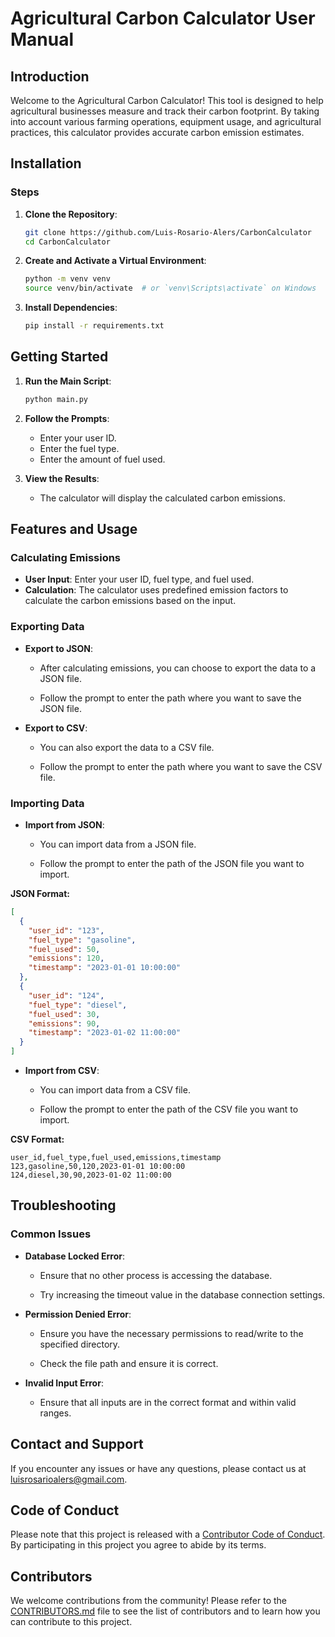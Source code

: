 # Agricultural Carbon Calculator User Manual

## Introduction

Welcome to the Agricultural Carbon Calculator! This tool is designed to help agricultural businesses measure and track their carbon footprint. By taking into account various farming operations, equipment usage, and agricultural practices, this calculator provides accurate carbon emission estimates.

## Installation

### Steps

1. **Clone the Repository**:

    ```bash
    git clone https://github.com/Luis-Rosario-Alers/CarbonCalculator
    cd CarbonCalculator
    ```

2. **Create and Activate a Virtual Environment**:

    ```bash
    python -m venv venv
    source venv/bin/activate  # or `venv\Scripts\activate` on Windows
    ```

3. **Install Dependencies**:

    ```bash
    pip install -r requirements.txt
    ```

## Getting Started

1. **Run the Main Script**:

    ```bash
    python main.py
    ```

2. **Follow the Prompts**:
    - Enter your user ID.
    - Enter the fuel type.
    - Enter the amount of fuel used.

3. **View the Results**:
    - The calculator will display the calculated carbon emissions.

## Features and Usage

### Calculating Emissions

- **User Input**: Enter your user ID, fuel type, and fuel used.
- **Calculation**: The calculator uses predefined emission factors to calculate the carbon emissions based on the input.

### Exporting Data

- **Export to JSON**:
  - After calculating emissions, you can choose to export the data to a JSON file.

  - Follow the prompt to enter the path where you want to save the JSON file.

- **Export to CSV**:
  - You can also export the data to a CSV file.
  
  - Follow the prompt to enter the path where you want to save the CSV file.

### Importing Data

- **Import from JSON**:
  - You can import data from a JSON file.

  - Follow the prompt to enter the path of the JSON file you want to import.

**JSON Format:**

```json
[
  {
    "user_id": "123",
    "fuel_type": "gasoline",
    "fuel_used": 50,
    "emissions": 120,
    "timestamp": "2023-01-01 10:00:00"
  },
  {
    "user_id": "124",
    "fuel_type": "diesel",
    "fuel_used": 30,
    "emissions": 90,
    "timestamp": "2023-01-02 11:00:00"
  }
]
```


- **Import from CSV**:
  - You can import data from a CSV file.

  - Follow the prompt to enter the path of the CSV file you want to import.
  
**CSV Format:**

```csv
user_id,fuel_type,fuel_used,emissions,timestamp
123,gasoline,50,120,2023-01-01 10:00:00
124,diesel,30,90,2023-01-02 11:00:00
```

## Troubleshooting

### Common Issues

- **Database Locked Error**:
  - Ensure that no other process is accessing the database.

  - Try increasing the timeout value in the database connection settings.

- **Permission Denied Error**:
  - Ensure you have the necessary permissions to read/write to the specified directory.

  - Check the file path and ensure it is correct.

- **Invalid Input Error**:
  - Ensure that all inputs are in the correct format and within valid ranges.

## Contact and Support

If you encounter any issues or have any questions, please contact us at [luisrosarioalers@gmail.com](luisrosarioalers@gmail.com).

## Code of Conduct

Please note that this project is released with a [Contributor Code of Conduct](CODE_OF_CONDUCT.md). By participating in this project you agree to abide by its terms.

## Contributors

We welcome contributions from the community! Please refer to the [CONTRIBUTORS.md](CONTRIBUTORS.md) file to see the list of contributors and to learn how you can contribute to this project.
